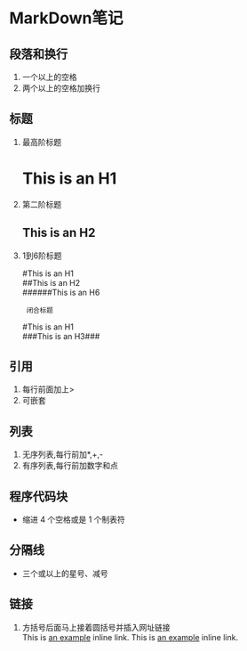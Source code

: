MarkDown笔记
===========

段落和换行
----------

1. 一个以上的空格   
2. 两个以上的空格加换行

标题
----

1. 最高阶标题

    This is an H1   
    =============

2. 第二阶标题

	This is an H2   
	-------------

3. 1到6阶标题

	#This is an H1   
	##This is an H2   
	######This is an H6   

        闭合标题

	#This is an H1   
	###This is an H3###   

引用
----

1. 每行前面加上>   
2. 可嵌套

列表
----

1. 无序列表,每行前加*,+,-   
2. 有序列表,每行前加数字和点

程序代码块
----------

* 缩进 4 个空格或是 1 个制表符

分隔线
------

* 三个或以上的星号、减号

链接
----

1. 方括号后面马上接着圆括号并插入网址链接   
   This is [an example](http://example.com/ "Title") inline link.
    This is [an example](http://example.com/ "Title") inline link.


